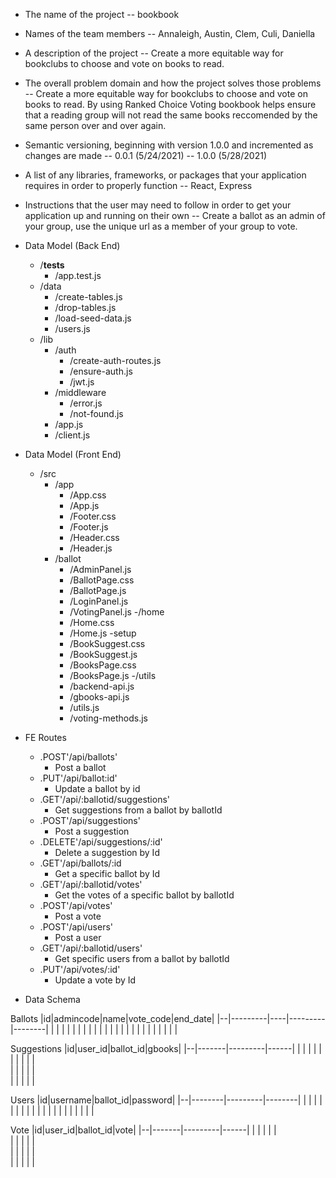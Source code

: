 - The name of the project
    -- bookbook

- Names of the team members
    -- Annaleigh, Austin, Clem, Culi, Daniella

- A description of the project
    -- Create a more equitable way for bookclubs to choose and vote on books to read.

- The overall problem domain and how the project solves those problems
    -- Create a more equitable way for bookclubs to choose and vote on books to read. By using Ranked Choice Voting bookbook helps ensure that a reading group will not read the same books reccomended by the same person over and over again.

- Semantic versioning, beginning with version 1.0.0 and incremented as changes are made
    -- 0.0.1 (5/24/2021)
    -- 1.0.0 (5/28/2021)

- A list of any libraries, frameworks, or packages that your application requires in order to properly function
    -- React, Express

- Instructions that the user may need to follow in order to get your application up and running on their own 
    -- Create a ballot as an admin of your group, use the unique url as a member of your group to vote.
    
- Data Model (Back End)
    - /__tests__
        - /app.test.js
    - /data 
        - /create-tables.js
        - /drop-tables.js
        - /load-seed-data.js
        - /users.js
    - /lib
        - /auth
            - /create-auth-routes.js
            - /ensure-auth.js
            - /jwt.js
        - /middleware
            - /error.js
            - /not-found.js
        - /app.js
        - /client.js

- Data Model (Front End)
    - /src
        - /app
            - /App.css
            - /App.js
            - /Footer.css
            - /Footer.js
            - /Header.css
            - /Header.js
        - /ballot
            - /AdminPanel.js
            - /BallotPage.css
            - /BallotPage.js
            - /LoginPanel.js
            - /VotingPanel.js
        -/home
            - /Home.css
            - /Home.js
        -setup
            - /BookSuggest.css
            - /BookSuggest.js
            - /BooksPage.css
            - /BooksPage.js
        -/utils
            - /backend-api.js
            - /gbooks-api.js
            - /utils.js
            - /voting-methods.js

- FE Routes
    - .POST'/api/ballots'
        - Post a ballot
    - .PUT'/api/ballot:id'
        - Update a ballot by id
    - .GET'/api/:ballotid/suggestions'
        - Get suggestions from a ballot by ballotId
    - .POST'/api/suggestions'
        - Post a suggestion
    - .DELETE'/api/suggestions/:id'
        - Delete a suggestion by Id
    - .GET'/api/ballots/:id
        - Get a specific ballot by Id
    - .GET'/api/:ballotid/votes'
        - Get the votes of a specific ballot by ballotId
    - .POST'/api/votes'
        - Post a vote
    - .POST'/api/users'
        - Post a user
    - .GET'/api/:ballotid/users'
        - Get specific users from a ballot by ballotId
    - .PUT'/api/votes/:id'
        - Update a vote by Id

- Data Schema

Ballots
|id|admincode|name|vote_code|end_date|
|--|---------|----|---------|--------|
|  |         |    |         |        |
|  |         |    |         |        |
|  |         |    |         |        |
|  |         |    |         |        |

Suggestions
|id|user_id|ballot_id|gbooks|
|--|-------|---------|------|
|  |       |         |      |        
|  |       |         |      |        
|  |       |         |      |        
|  |       |         |      |        

Users
|id|username|ballot_id|password|
|--|--------|---------|--------|
|  |        |         |        |
|  |        |         |        |
|  |        |         |        |
|  |        |         |        |
        
Vote
|id|user_id|ballot_id|vote|
|--|-------|---------|------|
|  |       |         |      |        
|  |       |         |      |        
|  |       |         |      |        
|  |       |         |      |        

